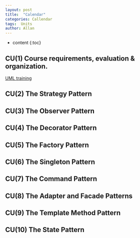 ```yaml
---
layout: post
title:  "Calendar"
categories: Callendar
tags:  Units  
author: Allan
---
```


* content
{:toc}

## CU(1) Course requirements, evaluation & organization.
<A href="\resources\PPT\UML training.pptx">UML training</a>

## CU(2) The Strategy Pattern

## CU(3) The Observer Pattern

## CU(4) The Decorator Pattern

## CU(5) The Factory Pattern

## CU(6) The Singleton Pattern

## CU(7) The Command Pattern

## CU(8) The Adapter and Facade Patterns

## CU(9) The Template Method Pattern

## CU(10) The State Pattern

